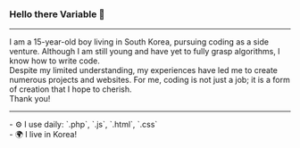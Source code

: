 ### Hello there Variable 👋

<hr>
I am a 15-year-old boy living in South Korea, 
pursuing coding as a side venture. 
Although I am still young 
and have yet to fully grasp algorithms, 
I know how to write code.
<br>
Despite my limited understanding, 
my experiences have led me to 
create numerous projects and websites. 
For me, coding is not just a job; 
it is a form of creation that I hope to cherish.
<br>
Thank you!
<hr>
- ⚙️ I use daily: `.php`, `.js`, `.html`, `.css`
<br>
- 🌍 I live in Korea!

